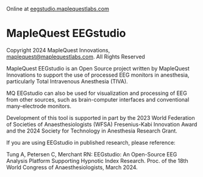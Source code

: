 Online at [eegstudio.maplequestlabs.com](https://eegstudio.maplequestlabs.com)

# MapleQuest EEGstudio

Copyright 2024 MapleQuest Innovations, maplequest@maplequestlabs.com.
All Rights Reserved

MapleQuest EEGstudio is an Open Source project written by MapleQuest Innovations
to support the use of processed EEG monitors in anesthesia, particularly
Total Intravenous Anesthesia (TIVA).

MQ EEGstudio can also be used for visualization and processing of EEG from
other sources, such as brain-computer interfaces and conventional many-electrode monitors.

Development of this tool is supported in part by the 2023 World Federation
of Societies of Anaesthesiologists (WFSA) Fresenius-Kabi Innovation Award
and the 2024 Society for Technology in Anesthesia Research Grant.

If you are using EEGstudio in published research, please reference:

Tung A, Petersen C, Merchant RN: EEGstudio: An Open-Source EEG
Analysis Platform Supporting Hypnotic Index Research. Proc. of the 18th World Congress
of Anaesthesiologists, March 2024.

